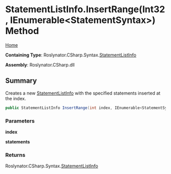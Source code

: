 # StatementListInfo\.InsertRange\(Int32, IEnumerable\<StatementSyntax>\) Method

[Home](../../../../../README.md)

**Containing Type**: Roslynator\.CSharp\.Syntax\.[StatementListInfo](../README.md)

**Assembly**: Roslynator\.CSharp\.dll

## Summary

Creates a new [StatementListInfo](../README.md) with the specified statements inserted at the index\.

```csharp
public StatementListInfo InsertRange(int index, IEnumerable<StatementSyntax> statements)
```

### Parameters

**index**

**statements**

### Returns

Roslynator\.CSharp\.Syntax\.[StatementListInfo](../README.md)

